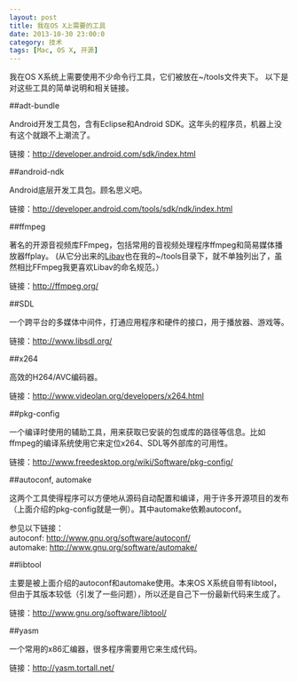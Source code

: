 ```yaml
---
layout: post
title: 我在OS X上需要的工具
date: 2013-10-30 23:00:0
category: 技术
tags: [Mac, OS X, 开源]
---
```


我在OS X系统上需要使用不少命令行工具，它们被放在~/tools文件夹下。
以下是对这些工具的简单说明和相关链接。

<!--more-->
##adt-bundle

Android开发工具包，含有Eclipse和Android SDK。这年头的程序员，机器上没有这个就跟不上潮流了。

链接：<http://developer.android.com/sdk/index.html>

##android-ndk

Android底层开发工具包。顾名思义吧。

链接：<http://developer.android.com/tools/sdk/ndk/index.html>

##ffmpeg

著名的开源音视频库FFmpeg，包括常用的音视频处理程序ffmpeg和简易媒体播放器ffplay。
(从它分出来的[Libav](http://libav.org/)也在我的~/tools目录下，就不单独列出了，虽然相比FFmpeg我更喜欢Libav的命名规范。）

链接：<http://ffmpeg.org/>

##SDL

一个跨平台的多媒体中间件，打通应用程序和硬件的接口，用于播放器、游戏等。

链接：<http://www.libsdl.org/>

##x264

高效的H264/AVC编码器。

链接：<http://www.videolan.org/developers/x264.html>

##pkg-config

一个编译时使用的辅助工具，用来获取已安装的包或库的路径等信息。比如ffmpeg的编译系统使用它来定位x264、SDL等外部库的可用性。

链接：<http://www.freedesktop.org/wiki/Software/pkg-config/>


##autoconf, automake

这两个工具使得程序可以方便地从源码自动配置和编译，用于许多开源项目的发布（上面介绍的pkg-config就是一例）。其中automake依赖autoconf。

参见以下链接：  
autoconf: <http://www.gnu.org/software/autoconf/>  
automake: <http://www.gnu.org/software/automake/>

##libtool

主要是被上面介绍的autoconf和automake使用。本来OS X系统自带有libtool，但由于其版本较低（引发了一些问题），所以还是自己下一份最新代码来生成了。

链接：<http://www.gnu.org/software/libtool/>

##yasm

一个常用的x86汇编器，很多程序需要用它来生成代码。

链接：<http://yasm.tortall.net/>
